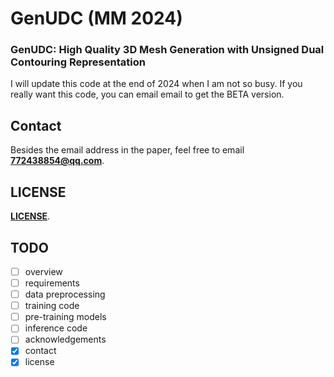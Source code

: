 # GenUDC (MM 2024)

### GenUDC: High Quality 3D Mesh Generation with Unsigned Dual Contouring Representation

I will update this code at the end of 2024 when I am not so busy. If you really want this code, you can email email to get the BETA version.

## Contact
Besides the email address in the paper, feel free to email **772438854@qq.com**.

## LICENSE
[**LICENSE**](https://github.com/TrepangCat/GenUDC/blob/main/LICENSE). 

## TODO
- [ ] overview
- [ ] requirements
- [ ] data preprocessing
- [ ] training code
- [ ] pre-training models
- [ ] inference code
- [ ] acknowledgements
- [x] contact
- [x] license
